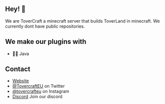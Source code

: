 ## Hey! 👋
We are ToverCraft a minecraft server that builds ToverLand in minecraft. We currently dont have public repositories.

## We make our plugins with
- 👨‍💻 Java

## Contact
- [Website](https://tovercraft.com)
- [@TovercraftEU](https://twitter.com/tovercrafteu) on Twitter
- [@tovercrafteu](https://instagram.com/tovercrafteu) on Instagram
- [Discord](https://discord.com/invite/6QUaet6u39) Join our discord
